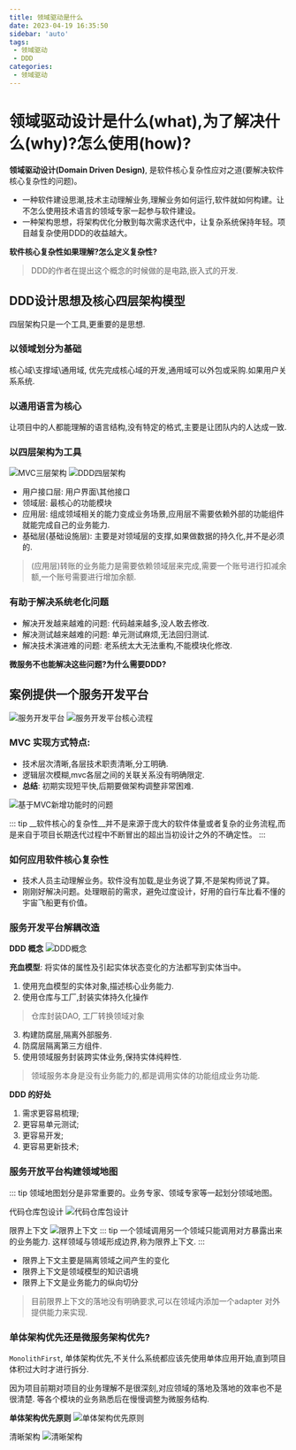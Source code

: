 ```yaml
---
title: 领域驱动是什么
date: 2023-04-19 16:35:50
sidebar: 'auto'
tags:
 - 领域驱动
 - DDD
categories: 
 - 领域驱动
---
```


# 领域驱动设计是什么(what),为了解决什么(why)?怎么使用(how)?
__领域驱动设计(Domain Driven Design)__, 是软件核心复杂性应对之道(要解决软件核心复杂性的问题)。
* 一种软件建设思潮,技术主动理解业务,理解业务如何运行,软件就如何构建。让不怎么使用技术语言的领域专家一起参与软件建设。
* 一种架构思想，将架构优化分散到每次需求迭代中，让复杂系统保持年轻。项目越复杂使用DDD的收益越大。

__软件核心复杂性如果理解?怎么定义复杂性?__

> DDD的作者在提出这个概念的时候做的是电路,嵌入式的开发.



## DDD设计思想及核心四层架构模型
四层架构只是一个工具,更重要的是思想.


### 以领域划分为基础
核心域\支撑域\通用域, 优先完成核心域的开发,通用域可以外包或采购.如果用户关系系统.

### 以通用语言为核心
让项目中的人都能理解的语言结构,没有特定的格式,主要是让团队内的人达成一致.

### 以四层架构为工具

![MVC三层架构](/images/ddd/mvc.png)
![DDD四层架构](/images/ddd/ddd分层.png)

* 用户接口层: 用户界面\其他接口
* 领域层: 最核心的功能模块
* 应用层: 组成领域相关的能力变成业务场景,应用层不需要依赖外部的功能组件就能完成自己的业务能力.
* 基础层(基础设施层): 主要是对领域层的支撑,如果做数据的持久化,并不是必须的.


> (应用层)转账的业务能力是需要依赖领域层来完成,需要一个账号进行扣减余额,一个账号需要进行增加余额.



### 有助于解决系统老化问题
* 解决开发越来越难的问题: 代码越来越多,没人敢去修改.
* 解决测试越来越难的问题: 单元测试麻烦,无法回归测试.
* 解决技术演进难的问题: 老系统太大无法重构,不能模块化修改.

__微服务不也能解决这些问题?为什么需要DDD?__



## 案例提供一个服务开发平台
![服务开发平台](/images/ddd/case.png)
![服务开发平台核心流程](/images/ddd/caseflow.jpg)


### MVC 实现方式特点:
* 技术层次清晰,各层技术职责清晰,分工明确. 
* 逻辑层次模糊,mvc各层之间的关联关系没有明确限定.
* __总结__: 初期实现短平快,后期要做架构调整非常困难.


![基于MVC新增功能时的问题](/images/ddd/mvcproblem.jpg)


::: tip
__软件核心的复杂性__并不是来源于庞大的软件体量或者复杂的业务流程,而是来自于项目长期迭代过程中不断冒出的超出当初设计之外的不确定性。
:::


### 如何应用软件核心复杂性

* 技术人员主动理解业务。软件没有加载,是业务说了算,不是架构师说了算。
* 刚刚好解决问题。处理眼前的需求，避免过度设计，好用的自行车比看不懂的宇宙飞船更有价值。


### 服务开发平台解耦改造
__DDD 概念__
![DDD概念](/images/ddd/dddconcept.jpg)

__充血模型__: 将实体的属性及引起实体状态变化的方法都写到实体当中。

1. 使用充血模型的实体对象,描述核心业务能力.
2. 使用仓库与工厂,封装实体持久化操作
> 仓库封装DAO, 工厂转换领域对象
3. 构建防腐层,隔离外部服务.
4. 防腐层隔离第三方组件.
5. 使用领域服务封装跨实体业务,保持实体纯粹性.
> 领域服务本身是没有业务能力的,都是调用实体的功能组成业务功能.

__DDD 的好处__
1. 需求更容易梳理;
2. 更容易单元测试;
3. 更容易开发;
4. 更容易更新技术;


### 服务开放平台构建领域地图
::: tip
领域地图划分是非常重要的。业务专家、领域专家等一起划分领域地图。


代码仓库包设计
![代码仓库包设计](/images/ddd/domain.jpg)


限界上下文
![限界上下文](/images/ddd/businessmodule.jpg)
::: tip
 一个领域调用另一个领域只能调用对方暴露出来的业务能力. 这样领域与领域形成边界,称为限界上下文.
:::

* 限界上下文主要是隔离领域之间产生的变化
* 限界上下文是领域模型的知识语境
* 限界上下文是业务能力的纵向切分

> 目前限界上下文的落地没有明确要求,可以在领域内添加一个adapter 对外提供能力来实现.

### 单体架构优先还是微服务架构优先?

`MonolithFirst`, 单体架构优先,不关什么系统都应该先使用单体应用开始,直到项目体积过大时才进行拆分.

因为项目前期对项目的业务理解不是很深刻,对应领域的落地及落地的效率也不是很清楚. 等各个模块的业务熟悉后在慢慢调整为微服务结构.

__单体架构优先原则__
![单体架构优先原则](/images/ddd/monolith.jpg)



清晰架构
![清晰架构](/images/ddd/dddDesign.jpg)












































